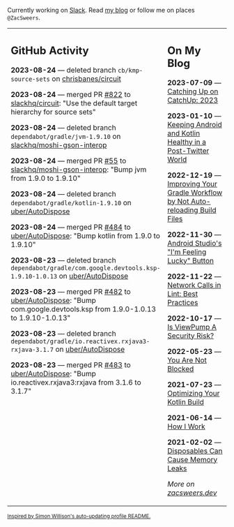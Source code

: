 Currently working on [Slack](https://slack.com/). Read [my blog](https://zacsweers.dev/) or follow me on places `@ZacSweers`.

<table><tr><td valign="top" width="60%">

## GitHub Activity
<!-- githubActivity starts -->
**2023-08-24** — deleted branch `cb/kmp-source-sets` on [chrisbanes/circuit](https://github.com/chrisbanes/circuit)

**2023-08-24** — merged PR [#822](https://github.com/slackhq/circuit/pull/822) to [slackhq/circuit](https://github.com/slackhq/circuit): "Use the default target hierarchy for source sets"

**2023-08-24** — deleted branch `dependabot/gradle/jvm-1.9.10` on [slackhq/moshi-gson-interop](https://github.com/slackhq/moshi-gson-interop)

**2023-08-24** — merged PR [#55](https://github.com/slackhq/moshi-gson-interop/pull/55) to [slackhq/moshi-gson-interop](https://github.com/slackhq/moshi-gson-interop): "Bump jvm from 1.9.0 to 1.9.10"

**2023-08-24** — deleted branch `dependabot/gradle/kotlin-1.9.10` on [uber/AutoDispose](https://github.com/uber/AutoDispose)

**2023-08-24** — merged PR [#484](https://github.com/uber/AutoDispose/pull/484) to [uber/AutoDispose](https://github.com/uber/AutoDispose): "Bump kotlin from 1.9.0 to 1.9.10"

**2023-08-23** — deleted branch `dependabot/gradle/com.google.devtools.ksp-1.9.10-1.0.13` on [uber/AutoDispose](https://github.com/uber/AutoDispose)

**2023-08-23** — merged PR [#482](https://github.com/uber/AutoDispose/pull/482) to [uber/AutoDispose](https://github.com/uber/AutoDispose): "Bump com.google.devtools.ksp from 1.9.0-1.0.13 to 1.9.10-1.0.13"

**2023-08-23** — deleted branch `dependabot/gradle/io.reactivex.rxjava3-rxjava-3.1.7` on [uber/AutoDispose](https://github.com/uber/AutoDispose)

**2023-08-23** — merged PR [#483](https://github.com/uber/AutoDispose/pull/483) to [uber/AutoDispose](https://github.com/uber/AutoDispose): "Bump io.reactivex.rxjava3:rxjava from 3.1.6 to 3.1.7"
<!-- githubActivity ends -->
</td><td valign="top" width="40%">

## On My Blog
<!-- blog starts -->
**2023-07-09** — [Catching Up on CatchUp: 2023](https://www.zacsweers.dev/catching-up-on-catchup-2023/)

**2023-01-10** — [Keeping Android and Kotlin Healthy in a Post-Twitter World](https://www.zacsweers.dev/keeping-android-healthy/)

**2022-12-19** — [Improving Your Gradle Workflow by Not Auto-reloading Build Files](https://www.zacsweers.dev/improving-your-workflow-by-not-auto-reloading-build-files/)

**2022-11-30** — [Android Studio's "I'm Feeling Lucky" Button](https://www.zacsweers.dev/android-studios-im-feeling-lucky-button/)

**2022-11-22** — [Network Calls in Lint: Best Practices](https://www.zacsweers.dev/network-calls-in-lint-best-practices/)

**2022-10-17** — [Is ViewPump A Security Risk?](https://www.zacsweers.dev/is-viewpump-a-security-risk/)

**2022-05-23** — [You Are Not Blocked](https://www.zacsweers.dev/you-are-not-blocked/)

**2021-07-23** — [Optimizing Your Kotlin Build](https://www.zacsweers.dev/optimizing-your-kotlin-build/)

**2021-06-14** — [How I Work](https://www.zacsweers.dev/how-i-work/)

**2021-02-02** — [Disposables Can Cause Memory Leaks](https://www.zacsweers.dev/disposables-can-cause-memory-leaks/)
<!-- blog ends -->
_More on [zacsweers.dev](https://zacsweers.dev/)_
</td></tr></table>

<sub><a href="https://simonwillison.net/2020/Jul/10/self-updating-profile-readme/">Inspired by Simon Willison's auto-updating profile README.</a></sub>